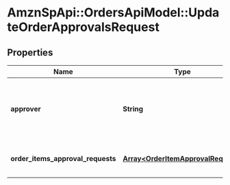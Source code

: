 # AmznSpApi::OrdersApiModel::UpdateOrderApprovalsRequest

## Properties
Name | Type | Description | Notes
------------ | ------------- | ------------- | -------------
**approver** | **String** | Person or system that triggers the approval actions on behalf of the actor. | [optional] 
**order_items_approval_requests** | [**Array&lt;OrderItemApprovalRequest&gt;**](OrderItemApprovalRequest.md) | A list of item approval requests. | 

